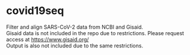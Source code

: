 # covid19seq  
Filter and align SARS-CoV-2 data from NCBI and Gisaid.  
Gisaid data is not included in the repo due to restrictions. Please request access at https://www.gisaid.org/  
Output is also not included due to the same restrictions.  
